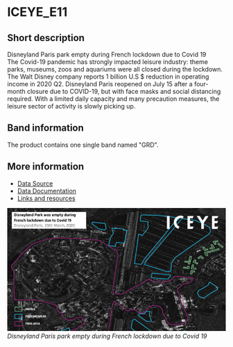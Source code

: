 # ICEYE_E11

## Short description

Disneyland Paris park empty during French lockdown due to Covid 19  
The Covid-19 pandemic has strongly impacted leisure industry: theme parks, museums, zoos and aquariums were all closed during the lockdown. The Walt Disney company reports 1 billion U.S $ reduction in operating income in 2020 Q2. Disneyland Paris reopened on July 15 after a four-month closure due to COVID-19, but with face masks and social distancing required. With a limited daily capacity and many precaution measures, the leisure sector of activity is slowly picking up.

## Band information

The product contains one single band named "GRD".

## More information

- [Data Source](www.iceye.com)
- [Data Documentation](https://www.iceye.com/hubfs/Downloadables/ICEYE-SAR-Product-Guide.pdf)
- [Links and resources](https://blooloop.com/covid19-pandemic-news-attractions-14-05-20/)

![Disneyland Paris Empty visitor parking as viewed in high resolution](FR16-E11-Fig1.png)<br>
*Disneyland Paris park empty during French lockdown due to Covid 19*
